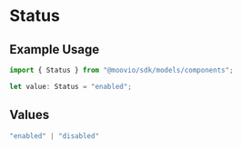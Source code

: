 # Status

## Example Usage

```typescript
import { Status } from "@moovio/sdk/models/components";

let value: Status = "enabled";
```

## Values

```typescript
"enabled" | "disabled"
```